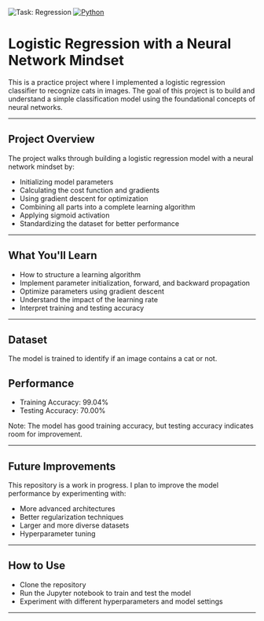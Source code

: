 ![Task: Regression](https://img.shields.io/badge/ML_Type-Regression-lightblue)
[![Python](https://img.shields.io/badge/Python-3.8%2B-blue.svg)](https://www.python.org/)

# Logistic Regression with a Neural Network Mindset
This is a practice project where I implemented a logistic regression classifier to recognize cats in images. The goal of this project is to build and understand a simple classification model using the foundational concepts of neural networks.

---

## Project Overview
The project walks through building a logistic regression model with a neural network mindset by:
- Initializing model parameters
- Calculating the cost function and gradients
- Using gradient descent for optimization
- Combining all parts into a complete learning algorithm
- Applying sigmoid activation
- Standardizing the dataset for better performance

---

## What You'll Learn
- How to structure a learning algorithm
- Implement parameter initialization, forward, and backward propagation
- Optimize parameters using gradient descent
- Understand the impact of the  learning rate
- Interpret training and testing accuracy

---

## Dataset
The model is trained to identify if an image contains a cat or not.

## Performance
- Training Accuracy: 99.04%
- Testing Accuracy: 70.00%

Note: The model has good training accuracy, but testing accuracy indicates room for improvement.

---

## Future Improvements
This repository is a work in progress. I plan to improve the model performance by experimenting with:
- More advanced architectures
- Better regularization techniques
- Larger and more diverse datasets
- Hyperparameter tuning

---

## How to Use
- Clone the repository
- Run the Jupyter notebook to train and test the model
- Experiment with different hyperparameters and model settings

---
